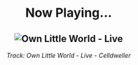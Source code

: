 <div align="center"> 
<h1>Now Playing...</h1>

![Own Little World - Live](https://i.scdn.co/image/ab67616d00001e020a91bd02f5c821409a36e602)
--
_<p>Track: Own Little World - Live - Celldweller </p>_
</div>
